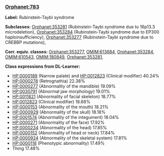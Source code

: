 
### [Orphanet:783](http://www.orpha.net/ORDO/Orphanet_783)
**Label:** Rubinstein-Taybi syndrome

**Subclasses:** [Orphanet:353281](http://www.orpha.net/ORDO/Orphanet_353281) (Rubinstein-Taybi syndrome due to 16p13.3 microdeletion), [Orphanet:353284](http://www.orpha.net/ORDO/Orphanet_353284) (Rubinstein-Taybi syndrome due to EP300 haploinsufficiency), [Orphanet:353277](http://www.orpha.net/ORDO/Orphanet_353277) (Rubinstein-Taybi syndrome due to CREBBP mutations), 

**Corr. equiv. classes:** [Orphanet:353277](http://www.orpha.net/ORDO/Orphanet_353277), [OMIM:613684](http://purl.obolibrary.org/obo/OMIM_613684), [Orphanet:353284](http://www.orpha.net/ORDO/Orphanet_353284), [OMIM:610543](http://purl.obolibrary.org/obo/OMIM_610543), [OMIM:180849](http://purl.obolibrary.org/obo/OMIM_180849), [Orphanet:353281](http://www.orpha.net/ORDO/Orphanet_353281), 

**Class expressions from DL-Learner:**

- [HP:0000189](http://purl.obolibrary.org/obo/HP_0000189) (Narrow palate) and [HP:0012823](http://purl.obolibrary.org/obo/HP_0012823) (Clinical modifier) 40.24%
- [HP:0000278](http://purl.obolibrary.org/obo/HP_0000278) (Retrognathia) 22.38%
- [HP:0000277](http://purl.obolibrary.org/obo/HP_0000277) (Abnormality of the mandible) 19.09%
- [HP:0030791](http://purl.obolibrary.org/obo/HP_0030791) (Abnormal jaw morphology) 19.01%
- [HP:0011821](http://purl.obolibrary.org/obo/HP_0011821) (Abnormality of facial skeleton) 18.77%
- [HP:0012823](http://purl.obolibrary.org/obo/HP_0012823) (Clinical modifier) 18.68%
- [HP:0000153](http://purl.obolibrary.org/obo/HP_0000153) (Abnormality of the mouth) 18.21%
- [HP:0000929](http://purl.obolibrary.org/obo/HP_0000929) (Abnormality of the skull) 18.18%
- [HP:0001574](http://purl.obolibrary.org/obo/HP_0001574) (Abnormality of the integument) 18.04%
- [HP:0000271](http://purl.obolibrary.org/obo/HP_0000271) (Abnormality of the face) 17.92%
- [HP:0000234](http://purl.obolibrary.org/obo/HP_0000234) (Abnormality of the head) 17.85%
- [HP:0000152](http://purl.obolibrary.org/obo/HP_0000152) (Abnormality of head or neck) 17.84%
- [HP:0000924](http://purl.obolibrary.org/obo/HP_0000924) (Abnormality of the skeletal system) 17.81%
- [HP:0000118](http://purl.obolibrary.org/obo/HP_0000118) (Phenotypic abnormality) 17.49%
- Thing 17.48%


